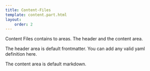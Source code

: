```yaml
---
title: Content-Files
template: content.part.html
layout:
	order: 2
---
```


Content Files contains to areas. The header and the content area.

The header area is default frontmatter. You can add any valid yaml definition here.

The content area is default markdown.